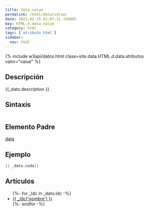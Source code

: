 ```yaml
---
title: data.value
permalink: /html/data/value/
date: 2021-02-15 01:07:21.150905
key: HTML.d.data.value
category: html
tags: ['atributo html']
sidebar: 
  nav: html
---
```


{% include w3api/datos.html clase=site.data.HTML.d.data.atributos valor="value" %}

## Descripción
{{_dato.description }}

## Sintaxis
~~~html
~~~

## Elemento Padre
[data](/html/data/)

## Ejemplo
~~~java
{{ _dato.code}}
~~~

## Artículos
<ul>
{%- for _ldc in _dato.ldc -%}
   <li>
       <a href="{{_ldc['url'] }}">{{ _ldc['nombre'] }}</a>
   </li>
{%- endfor -%}
</ul>
